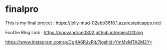 # finalpro
This is my final project : https://jolly-mud-02abb3610.1.azurestaticapps.net/

FooDie Blog Link : https://poovandran0302.github.io/project/#blog

https://www.instagram.com/p/Cg4A6RJvRlt/?igshid=YmMyMTA2M2Y=

